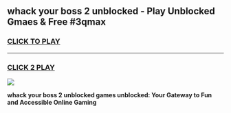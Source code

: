 
## whack your boss 2 unblocked - Play Unblocked Gmaes & Free #3qmax
<h3>
<a href="https://news.freeplayer.one?title=whack_your_boss_2_unblocked&ref=26F">CLICK TO PLAY</a></h3>
<hr>

<h3>
<a href="https://news.freeplayer.one?title=whack_your_boss_2_unblocked&ref=26F">CLICK 2 PLAY</a>
  
</h3>

<a href="https://news.freeplayer.one?title=whack_your_boss_2_unblocked&ref=26F/"><img src="https://clearcache.store/games.png"></a>


**whack your boss 2 unblocked games unblocked: Your Gateway to Fun and Accessible Online Gaming**
